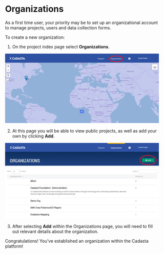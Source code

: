 # Organizations

As a first time user, your priority may be to set up an organizational account to manage projects, users and data collection forms.

To create a new organization:

1. On the project index page select **Organizations**.

  ![](/assets/organization.png)

2. At this page you will be able to view public projects, as well as add your own by clicking **Add**.

  ![](/assets/add_new_org.png)

3. After selecting **Add** within the Organizations page, you will need to fill out relevant details about the organization.


Congratulations! You’ve established an organization within the Cadasta platform!

